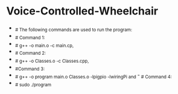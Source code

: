 # Voice-Controlled-Wheelchair
- <sub> # The following commands are used to run the program: </sub>
- <sub> # Command 1:
- <sub> # g++ -o main.o -c main.cp, </sub>
- <sub> # Command 2:
- <sub> # g++ -o Classes.o -c Classes.cpp, </sub>
- <sub> #Command 3:
- <sub> # g++ -o program main.o Classes.o -lpigpio -lwiringPi and </sub>
-<sub> # Command 4:
- <sub> # sudo ./program </sub>
